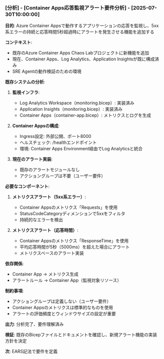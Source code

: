 ### [分析] - [Container Apps応答監視アラート要件分析] - [2025-07-30T10:00:00]

**目的**: Azure Container Appsで動作するアプリケーションの応答を監視し、5xx系エラーの持続と応答時間5秒超過時にアラートを発生させる機能を追加する

**コンテキスト**: 
- 既存のAzure Container Apps Chaos Labプロジェクトに新機能を追加
- 現在、Container Apps、Log Analytics、Application Insightsが既に構成済み
- SRE Agentの動作検証のための環境

**既存システムの分析**:
1. **監視インフラ**:
   - Log Analytics Workspace（monitoring.bicep）: 実装済み
   - Application Insights（monitoring.bicep）: 実装済み
   - Container Apps（container-app.bicep）: メトリクスとログを生成

2. **Container Appsの構成**:
   - Ingress設定: 外部公開、ポート8000
   - ヘルスチェック: /healthエンドポイント
   - 環境: Container Apps Environment経由でLog Analyticsと統合

3. **現在のアラート実装**:
   - 既存のアラートモジュールなし
   - アクショングループは不要（ユーザー要件）

**必要なコンポーネント**:
1. **メトリクスアラート（5xx系エラー）**:
   - Container Appsのメトリクス「Requests」を使用
   - StatusCodeCategoryディメンションで5xxをフィルタ
   - 持続的なエラーを検出

2. **メトリクスアラート（応答時間）**:
   - Container Appsのメトリクス「ResponseTime」を使用
   - 平均応答時間が5秒（5000ms）を超えた場合にアラート
   - メトリクスベースのアラート実装

**依存関係**:
- Container App → メトリクス生成
- アラートルール → Container App（監視対象リソース）

**制約事項**:
- アクショングループは定義しない（ユーザー要件）
- Container Appsのメトリクスは標準的なものを使用
- アラートの評価頻度とウィンドウサイズの設定が重要

**出力**: 分析完了、要件理解済み

**検証**: 既存のBicepファイルとドキュメントを確認し、新規アラート機能の実装方針を決定

**次**: EARS記法で要件を定義